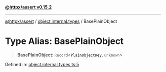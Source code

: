 [**@httpx/assert v0.15.2**](../../README.md)

***

[@httpx/assert](../../README.md) / [object.internal.types](../README.md) / BasePlainObject

# Type Alias: BasePlainObject

> **BasePlainObject**: `Record`\<[`PlainObjectKey`](PlainObjectKey.md), `unknown`\>

Defined in: [object.internal.types.ts:5](https://github.com/belgattitude/httpx/blob/d975bb2c60098569db690fb567053dfa3514ae29/packages/assert/src/object.internal.types.ts#L5)
